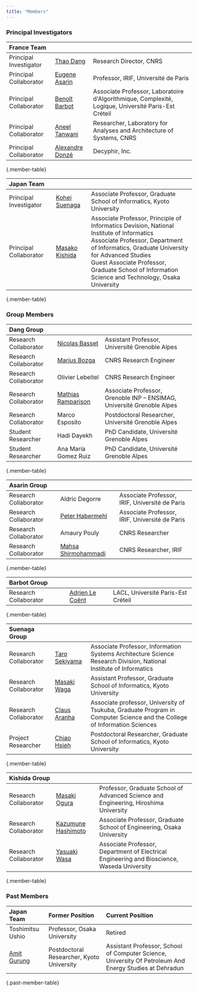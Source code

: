 ```yaml
---
title: "Members"
---
```


### Principal Investigators

| France Team            |                      |  |
|:-----------------------|:---------------------|:-|
| Principal Investigator | [Thao Dang]          | Research Director, CNRS
| Principal Collaborator | [Eugene Asarin]      | Professor, IRIF, Université de Paris
| Principal Collaborator | [Benoît Barbot]      | Associate Professor, Laboratoire d'Algorithmique, Complexité, Logique, Université Paris-Est Créteil
| Principal Collaborator | [Aneel Tanwani]      | Researcher, Laboratory for Analyses and Architecture of Systems, CNRS
| Principal Collaborator | [Alexandre Donzé]    | Decyphir, Inc.
{.member-table}


| Japan Team             |                      |  |
|:-----------------------|:---------------------|:-|
| Principal Investigator | [Kohei Suenaga]      | Associate Professor, Graduate School of Informatics, Kyoto University
| Principal Collaborator | [Masako Kishida]     | Associate Professor, Principle of Informatics Devision, National Institute of Informatics <br/> Associate Professor, Department of Informatics, Graduate University for Advanced Studies <br/> Guest Associate Professor, Graduate School of Information Science and Technology, Osaka University
{.member-table}


### Group Members

| Dang Group             |                       |  |
|:-----------------------|:----------------------|:-|
| Research Collaborator  | [Nicolas Basset]      | Assistant Professor, Université Grenoble Alpes
| Research Collaborator  | [Marius Bozga]        | CNRS Research Engineer
| Research Collaborator  | Olivier Lebeltel      | CNRS Research Engineer
| Research Collaborator  | [Mathias Ramparison]  | Associate Professor, Grenoble INP – ENSIMAG, Université Grenoble Alpes
| Research Collaborator  | Marco Esposito        | Postdoctoral Researcher, Université Grenoble Alpes
| Student Researcher     | Hadi Dayekh           | PhD Candidate, Université Grenoble Alpes
| Student Researcher     | Ana María Gomez Ruiz  | PhD Candidate, Université Grenoble Alpes
{.member-table}


| Asarin Group           |                       |  |
|:-----------------------|:----------------------|:-|
| Research Collaborator  | Aldric Degorre        | Associate Professor, IRIF, Université de Paris
| Research Collaborator  | [Peter Habermehl]     | Associate Professor, IRIF, Université de Paris
| Research Collaborator  | Amaury Pouly          | CNRS Researcher
| Research Collaborator  | [Mahsa Shirmohammadi] | CNRS Researcher, IRIF
{.member-table}


| Barbot Group           |                       |  |
|:-----------------------|:----------------------|:-|
| Research Collaborator  | [Adrien Le Coënt]     | LACL, Université Paris-Est Créteil
{.member-table}


| Suenaga Group          |                       |  |
|:-----------------------|:----------------------|:-|
| Research Collaborator  | [Taro Sekiyama]       | Associate Professor, Information Systems Architecture Science Research Division, National Institute of Informatics
| Research Collaborator  | [Masaki Waga]         | Assistant Professor, Graduate School of Informatics, Kyoto University
| Research Collaborator  | [Claus Aranha]        | Associate professor, University of Tsukuba, Graduate Program in Computer Science and the College of Information Sciences
| Project Researcher     | [Chiao Hsieh]         | Postdoctoral Researcher, Graduate School of Informatics, Kyoto University
{.member-table}


| Kishida Group          |                       |  |
|:-----------------------|:----------------------|:-|
| Research Collaborator  | [Masaki Ogura]        | Professor, Graduate School of Advanced Science and Engineering, Hiroshima University
| Research Collaborator  | [Kazumune Hashimoto]  | Associate Professor, Graduate School of Engineering, Osaka University
| Research Collaborator  | [Yasuaki Wasa]  | Associate Professor, Department of Electrical Engineering and Bioscience, Waseda University
{.member-table}


[Thao Dang]: http://www-verimag.imag.fr/PEOPLE/Thao.Dang/
[Eugene Asarin]: https://www.irif.fr/~asarin/
[Benoît Barbot]: http://lacl.fr/~barbot/
[Aneel Tanwani]: https://homepages.laas.fr/atanwani/
[Alexandre Donzé]: http://www.decyphir.com/
[Kohei Suenaga]: https://www.fos.kuis.kyoto-u.ac.jp/~ksuenaga/index.html
[Masako Kishida]: http://research.nii.ac.jp/~kishida/index.html
[Nicolas Basset]: http://www-verimag.imag.fr/~bassetni/
[Marius Bozga]: http://www-verimag.imag.fr/~bozga/
[Mathias Ramparison]: https://lipn.univ-paris13.fr/~ramparison/

[Peter Habermehl]: https://www.irif.fr/~haberm/
[Mahsa Shirmohammadi]: https://www.irif.fr/~mahsa/
[Adrien Le Coënt]: https://adrienlecoent.github.io/
[Taro Sekiyama]: https://researchmap.jp/t-sekiym/?lang=en
[Yasuaki Wasa]: https://wasalab.w.waseda.jp/index_e.html
[Masaki Waga]: https://maswag.github.io/
[Claus Aranha]: http://conclave.cs.tsukuba.ac.jp/
[Chiao Hsieh]: https://hc825b.github.io
[Masaki Ogura]: https://masakiogura.com/index.html
[Kazumune Hashimoto]: https://sites.google.com/view/kazumunehashimotoengpageupdate/home
[Kohei Suenaga]: https://ksuenaga.github.io/


### Past Members

| Japan Team       | Former Position                           | Current Position |
|:-----------------|:------------------------------------------|:-|
| Toshimitsu Ushio | Professor, Osaka University               | Retired
| [Amit Gurung]    | Postdoctoral Researcher, Kyoto University | Assistant Professor, School of Computer Science, University Of Petroleum And Energy Studies at Dehradun
{.past-member-table}

[Amit Gurung]: https://sites.google.com/site/amitgurung777/home
